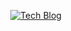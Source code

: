 <div align=center>
	
  [![Tech Blog](https://hits.seeyoufarm.com/api/count/incr/badge.svg?url=https://github.com/bunchsh/bunchsh)](https://hits.seeyoufarm.com) 
	
</div>
